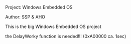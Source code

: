 Project: Windows Embedded OS

Author: SSP & AHO

This is the big Windows Embedded OS project

the DelayWorky function is needed!!! (0xA00000 ca. 1sec)

